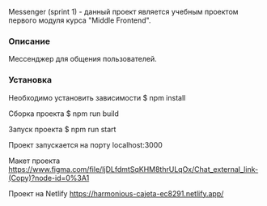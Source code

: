Messenger (sprint 1) - данный проект является учебным проектом первого модуля курса "Middle Frontend".

### Описание

Мессенджер для общения пользователей.

### Установка

Необходимо установить зависимости
$ npm install

Сборка проекта
$ npm run build

Запуск проекта
$ npm run start

Проект запускается на порту localhost:3000

Mакет проекта
https://www.figma.com/file/IjDLfdmtSqKHM8thrULqOx/Chat_external_link-(Copy)?node-id=0%3A1

Проект на Netlify
https://harmonious-cajeta-ec8291.netlify.app/
